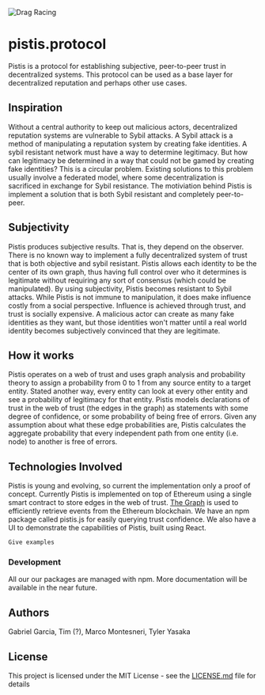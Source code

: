 ![Drag Racing](https://github.com/tyleryasaka/trustability/blob/master/react/public/logo.jpg)

# pistis.protocol

Pistis is a protocol for establishing subjective, peer-to-peer trust in decentralized systems. This protocol can be used as a base layer for decentralized reputation and perhaps other use cases.

## Inspiration

Without a central authority to keep out malicious actors, decentralized reputation systems are vulnerable to Sybil attacks. A Sybil attack is a method of manipulating a reputation system by creating fake identities. A sybil resistant network must have a way to determine legitimacy. But how can legitimacy be determined in a way that could not be gamed by creating fake identities? This is a circular problem. Existing solutions to this problem usually involve a federated model, where some decentralization is sacrificed in exchange for Sybil resistance. The motiviation behind Pistis is implement a solution that is both Sybil resistant and completely peer-to-peer.

## Subjectivity

Pistis produces subjective results. That is, they depend on the observer. There is no known way to implement a fully decentralized system of trust that is both objective and sybil resistant. Pistis allows each identity to be the center of its own graph, thus having full control over who it determines is legitimate without requiring any sort of consensus (which could be manipulated). By using subjectivity, Pistis becomes resistant to Sybil attacks. While Pistis is not immune to manipulation, it does make influence costly from a social perspective. Influence is achieved through trust, and trust is socially expensive. A malicious actor can create as many fake identities as they want, but those identities won't matter until a real world identity becomes subjectively convinced that they are legitimate.

## How it works

Pistis operates on a web of trust and uses graph analysis and probability theory to assign a probability from 0 to 1 from any source entity to a target entity. Stated another way, every entity can look at every other entity and see a probability of legitimacy for that entity. Pistis models declarations of trust in the web of trust (the edges in the graph) as statements with some degree of confidence, or some probability of being free of errors. Given any assumption about what these edge probabilities are, Pistis calculates the aggregate probability that every independent path from one entity (i.e. node) to another is free of errors.

## Technologies Involved

Pistis is young and evolving, so current the implementation only a proof of concept. Currently Pistis is implemented on top of Ethereum using a single smart contract to store edges in the web of trust. [The Graph](https://thegraph.com) is used to efficiently retrieve events from the Ethereum blockchain. We have an npm package called pistis.js for easily querying trust confidence. We also have a UI to demonstrate the capabilities of Pistis, built using React.

```
Give examples
```

### Development

All our our packages are managed with npm. More documentation will be available in the near future.

## Authors

Gabriel Garcia, Tim (?), Marco Montesneri, Tyler Yasaka

## License

This project is licensed under the MIT License - see the [LICENSE.md](LICENSE.md) file for details
